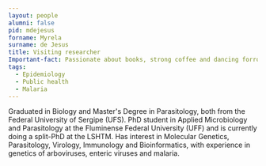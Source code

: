 ```yaml
---
layout: people
alumni: false
pid: mdejesus
forname: Myrela
surname: de Jesus
title: Visiting researcher
Important-fact: Passionate about books, strong coffee and dancing forró.
tags:
  - Epidemiology 
  - Public health 
  - Malaria
---
```


Graduated in Biology and Master's Degree in Parasitology, both from the Federal University of Sergipe (UFS). PhD student in Applied Microbiology and Parasitology at the Fluminense Federal University (UFF) and is currently doing a split-PhD at the LSHTM. Has interest in Molecular Genetics, Parasitology, Virology, Immunology and Bioinformatics, with experience in genetics of arboviruses, enteric viruses and malaria.